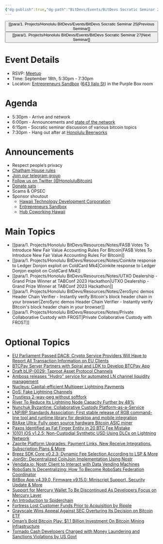 ```yaml
---
{"dg-publish":true,"dg-path":"BitDevs/Events/BitDevs Socratic Seminar 26.md","permalink":"/bit-devs/events/bit-devs-socratic-seminar-26/","title":"BitDevs Socratic Seminar 26","tags":["bitdevs","socratic-26","bitcoin","resource"],"noteIcon":"3","created":"2023-08-22T11:00:41.233-10:00","updated":"2024-11-25T12:06:02.563-10:00"}
---
```




<button class="obsidian-button previous-seminar">[[para/1. Projects/Honolulu BitDevs/Events/BitDevs Socratic Seminar 25\|Previous Seminar]]</button> <button class="obsidian-button next-seminar">[[para/1. Projects/Honolulu BitDevs/Events/BitDevs Socratic Seminar 27\|Next Seminar]]</button>

# Event Details

- RSVP: [Meetup](https://www.meetup.com/honolulu-bitdevs/events/295946682/)
- Time: September 18th, 5:30pm - 7:30pm
- Location: [Entrepreneurs Sandbox](https://sandboxhawaii.org/) ([643 Ilalo St](https://goo.gl/maps/3Zj38htV13iUn4dcA)) in the Purple Box room

# Agenda

- 5:30pm - Arrive and network  
- 6:00pm - Announcements and [state of the network](https://bitcoin.clarkmoody.com/dashboard/)
- 6:15pm - Socratic seminar discussion of various bitcoin topics
- 7:30pm - Hang out after at [Honolulu Beerworks](https://www.honolulubeerworks.com/)

# Announcements

- Respect people’s privacy
- [Chatham House rules](https://www.chathamhouse.org/about-us/chatham-house-rule)
- [Join our telegram group](https://t.me/+Uh9gbHO9EHFkZWJh)
- [Follow us on Twitter (@HonoluluBitcoin)](https://twitter.com/HonoluluBitcoin)
- [Donate sats](https://checkout.opennode.com/p/5dea6b7a-d33c-4fda-b54c-98f092814c7d)
- Scams & OPSEC
- Sponsor shoutout
	- [Hawaii Technology Development Corporation](https://www.htdc.org/about/)
	- [Entrepreneurs Sandbox](https://sandboxhawaii.org/)
	- [Hub Coworking Hawaii](https://hubcoworkinghi.com/)

# Main Topics

- [[para/1. Projects/Honolulu BitDevs/Resources/Notes/FASB Votes To Introduce New Fair Value Accounting Rules For Bitcoin\|FASB Votes To Introduce New Fair Value Accounting Rules For Bitcoin]]
- [[para/1. Projects/Honolulu BitDevs/Resources/Notes/Coinkite response to Ledger Donjon exploit on ColdCard Mk4\|Coinkite response to Ledger Donjon exploit on ColdCard Mk4]]
- [[para/1. Projects/Honolulu BitDevs/Resources/Notes/UTXO Dealership - Grand Prize Winner at TABConf 2023 Hackathon\|UTXO Dealership - Grand Prize Winner at TABConf 2023 Hackathon]]
- [[para/1. Projects/Honolulu BitDevs/Resources/Notes/ZeroSync demos Header Chain Verifier - Instantly verify Bitcoin's block header chain in your browser\|ZeroSync demos Header Chain Verifier - Instantly verify Bitcoin's block header chain in your browser]]
- [[para/1. Projects/Honolulu BitDevs/Resources/Notes/Private Collaborative Custody with FROST\|Private Collaborative Custody with FROST]]

# Optional Topics

- [EU Parliament Passed DAC8: Crypto Service Providers Will Have to Report All Transaction Information on EU Clients](https://www.nobsbitcoin.com/eu-parliament-dac-8-surveillance/)
- [BTCPay Server Partners with Spiral and LDK to Develop BTCPay App](https://www.nobsbitcoin.com/btcpay-server-partners-with-spiral-and-ldk-to-develop-btcpay-app/)
- [Draft bLIP-0029: Taproot Asset Protocol Channels](https://lists.linuxfoundation.org/pipermail/lightning-dev/2023-September/004089.html)
- [Amboss releases "Hydro" service for automated LN channel liquidity management](https://ambosstech.medium.com/businesses-meet-hydro-your-new-best-friend-for-lightning-network-payments-d9fb90016e67)
- [Nucleus: Capital-efficient Multipeer Lightning Payments](https://www.nobsbitcoin.com/nucleus-capital-efficient-multipeer-lightning-payments/)
- [DoS: Fake Lightning Channels](https://www.nobsbitcoin.com/dos-fake-lightning-channels/)
- [Trustless 2-way-peg without softfork](https://lists.linuxfoundation.org/pipermail/bitcoin-dev/2023-September/021948.html)
- [River To Reduce Its Lightning Node Capacity Further by 48%](https://www.nobsbitcoin.com/river-to-reduce-its-lightning-node-capacity-by-48/)
- [Nunchuk Byzantine: Collaborative Custody Platform-as-a-Service](https://www.nobsbitcoin.com/nunchuk-byzantine/)
- [LNP/BP Standards Association: First stable release of RGB command-line tool and runtime library for desktop and mobile integration](https://twitter.com/lnp_bp/status/1699433986752233620?s=52&t=fR1UfkkV0hfE5yaQW87bRg)
- [BitAxe Ultra: Fully open source hardware Bitcoin ASIC miner](https://www.nobsbitcoin.com/bitaxe-ultra/)
- [Paxos Identified as Fat Finger Entity in 20 BTC Fee Mistake](https://www.nobsbitcoin.com/paxos-identified-as-fat-finger-entity-in-20-btc-fee-mistake/)
- [10101 iOS v1.2.5: Non-Custodial Synthetic USD Using DLCs on Lightning Network](https://www.nobsbitcoin.com/10101-v1-2-5-ios-beta/)
- [Zaprite Platform Upgrades: Payment Links, New Receive Integrations, Subscription Plans & More](https://blog.zaprite.com/zaprite-platform-upgrades)
- [Breez SDK Core v0.2.3: Dynamic Fee Selection According to LSP & More](https://www.nobsbitcoin.com/breez-sdk-core-v0-2-3/)
- [JoinStr: Decentralized CoinJoin Implementation Using Nostr](https://www.nobsbitcoin.com/joinstr-decentralized-coinjoin-implementation-using-nostr/)
- [Vendata.io: Nostr Client to Interact with Data Vending Machines](https://www.nobsbitcoin.com/vendata-io-a-nostr-client-to-interact-with-data-vending-machines/)
- [RoboSats Is Decentralizing: How To Become RoboSats Federation Coordinator](https://www.nobsbitcoin.com/robosats-is-decentralizing-how-to-become-robosats-federation-coordinator/)
- [BitBox App v4.39.0, Firmware v9.15.0: Miniscript Support, Security Update & More](https://www.nobsbitcoin.com/bitbox-app-v4-39-0-firmware-v9-15-0/)
- [Support for Mercury Wallet To Be Discontinued As Developers Focus on Mercury Layer](https://www.nobsbitcoin.com/support-for-mercury-wallet-discontinued/)
- [An Introduction to Spiderchain](https://blog.lopp.net/an-introduction-to-spiderchain/)
- [Fortress Lost Customer Funds Prior to Acquisition by Ripple](https://www.nobsbitcoin.com/fortress-lost-customer-funds-prior-to-acquisition-by-ripple/)
- [Grayscale Wins Appeal Against SEC Overturing Its Decision on Bitcoin ETF](https://www.nobsbitcoin.com/grayscale-wins-appeal-over-sec/)
- [Oman’s Bold Bitcoin Play: $1.1 Billion Investment On Bitcoin Mining Infrastructure](https://www.forbes.com/sites/irinaheaver/2023/08/24/omans-bold-bitcoin-play-11-billion-investment-on-bitcoin-mining-infrastructure/?sh=6896c1642709)
- [Tornado Cash Developers Charged with Money Laundering and Sanctions Violations by US Govt](https://www.nobsbitcoin.com/tornado-cash-developers-charged-with-money-laundering-and-sanctions-violations/) 